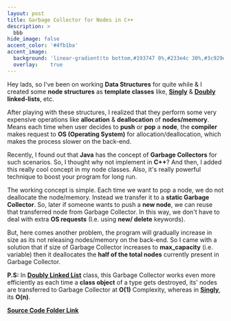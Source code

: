 ```yaml
---
layout: post
title: Garbage Collector for Nodes in C++
description: >
  bbb
hide_image: false
accent_color: '#4fb1ba'
accent_image:
  background: 'linear-gradient(to bottom,#193747 0%,#233e4c 30%,#3c929e 50%,#d5d5d4 70%,#cdccc8 100%)'
  overlay:    true
---
```


Hey lads, so I've been on working **Data Structures** for quite while & I created some **node structures** as **template classes** like, [**Singly**](https://github.com/HypertextAssassin0273/Data_Structures_in_Cpp/blob/main/Native_Data_Structures/Node_Structures/Singly_Linked_List.cpp) & [**Doubly**](https://github.com/HypertextAssassin0273/Data_Structures_in_Cpp/blob/main/Native_Data_Structures/Node_Structures/Doubly_Circular_Linked_List.cpp) **linked-lists**, etc.

After playing with these structures, I realized that they perform some very expensive operations like **allocation** & **deallocation** of **nodes/memory**. Means each time when user decides to **push** or **pop** a **node**, the **compiler** makes request to **OS (Operating System)** for allocation/deallocation, which makes the process slower on the back-end.

Recently, I found out that **Java** has the concept of **Garbage Collectors** for such scenarios. So, I thought why not implement in **C++**? And then, I added this really cool concept in my node classes. Also, it's really powerful technique to boost your program for long run.

The working concept is simple. Each time we want to pop a node, we do not deallocate the node/memory. Instead we transfer it to a **static Garbage Collector**. So, later if someone wants to push a **new node**, we can reuse that transferred node from Garbage Collector. In this way, we don't have to deal with extra **OS requests** (I.e. using **new/ delete** keywords).

But, here comes another problem, the program will gradually increase in size as its not releasing nodes/memory on the back-end. So I came with a solution that if size of Garbage Collector increases to **max_capacity** (i.e. variable) then it deallocates the **half of the total nodes** currently present in Garbage Collector.

**P.S:** In [**Doubly Linked List**](https://github.com/HypertextAssassin0273/Data_Structures_in_Cpp/blob/main/Native_Data_Structures/Node_Structures/Doubly_Circular_Linked_List.cpp) class, this Garbage Collector works even more efficiently as each time a **class object** of a type gets destroyed, its' nodes are transferred to Garbage Collector at **O(1)** Complexity, whereas in [**Singly**](https://github.com/HypertextAssassin0273/Data_Structures_in_Cpp/blob/main/Native_Data_Structures/Node_Structures/Singly_Linked_List.cpp), its **O(n)**.

[**Source Code Folder Link**](https://github.com/HypertextAssassin0273/Data_Structures_in_Cpp/tree/main/Native_Data_Structures/Node_Structures)
